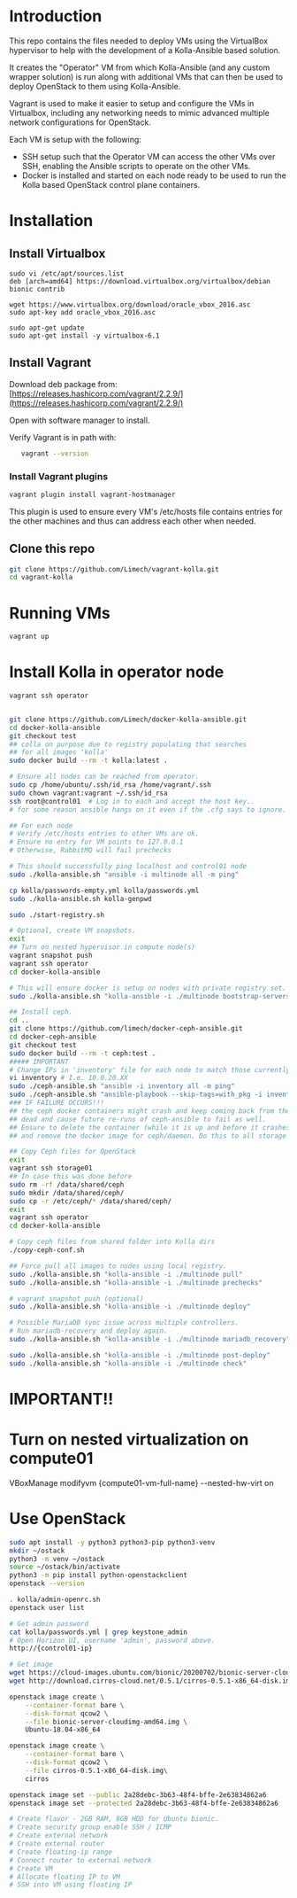 # Introduction

This repo contains the files needed to deploy VMs using the VirtualBox hypervisor to help with the development of a Kolla-Ansible based solution.

It creates the "Operator" VM from which Kolla-Ansible (and any custom wrapper solution) is run along with additional VMs that can then be used to deploy OpenStack to them using Kolla-Ansible.

Vagrant is used to make it easier to setup and configure the VMs in Virtualbox, including any networking needs to mimic advanced multiple network configurations for OpenStack.

Each VM is setup with the following:

* SSH setup such that the Operator VM can access the other VMs over SSH, enabling the Ansible scripts to operate on the other VMs.
* Docker is installed and started on each node ready to be used to run the Kolla based OpenStack control plane containers.

# Installation

## Install Virtualbox

```
sudo vi /etc/apt/sources.list
deb [arch=amd64] https://download.virtualbox.org/virtualbox/debian bionic contrib

wget https://www.virtualbox.org/download/oracle_vbox_2016.asc
sudo apt-key add oracle_vbox_2016.asc

sudo apt-get update
sudo apt-get install -y virtualbox-6.1
```
## Install Vagrant

Download deb package from: [https://releases.hashicorp.com/vagrant/2.2.9/](https://releases.hashicorp.com/vagrant/2.2.9/)

Open with software manager to install.

Verify Vagrant is in path with:
```bash
   vagrant --version
```

### Install Vagrant plugins

```bash
vagrant plugin install vagrant-hostmanager
```
This plugin is used to ensure every VM's /etc/hosts file contains entries for the other machines and thus can address each other when needed.

## Clone this repo

```bash
git clone https://github.com/Limech/vagrant-kolla.git
cd vagrant-kolla
```

# Running VMs

```bash
vagrant up
```

# Install Kolla in operator node

```bash
vagrant ssh operator


git clone https://github.com/Limech/docker-kolla-ansible.git
cd docker-kolla-ansible
git checkout test
## colla on purpose due to registry populating that searches
## for all images 'kolla'
sudo docker build --rm -t kolla:latest .

# Ensure all nodes can be reached from operator.
sudo cp /home/ubuntu/.ssh/id_rsa /home/vagrant/.ssh
sudo chown vagrant:vagrant ~/.ssh/id_rsa
ssh root@control01  # Log in to each and accept the host key..
# for some reason ansible hangs on it even if the .cfg says to ignore.

## For each node
# Verify /etc/hosts entries to other VMs are ok.
# Ensure no entry for VM points to 127.0.0.1
# Otherwise, RabbitMQ will fail prechecks

# This should successfully ping localhost and control01 node
sudo ./kolla-ansible.sh "ansible -i multinode all -m ping"

cp kolla/passwords-empty.yml kolla/passwords.yml
sudo ./kolla-ansible.sh kolla-genpwd

sudo ./start-registry.sh

# Optional, create VM snapshots.
exit
## Turn on nested hypervisor in compute node(s)
vagrant snapshot push
vagrant ssh operator
cd docker-kolla-ansible

# This will ensure docker is setup on nodes with private registry set.
sudo ./kolla-ansible.sh "kolla-ansible -i ./multinode bootstrap-servers"

## Install ceph.
cd ..
git clone https://github.com/limech/docker-ceph-ansible.git
cd docker-ceph-ansible
git checkout test
sudo docker build --rm -t ceph:test .
##### IMPORTANT
# Change IPs in 'inventory' file for each node to match those currently set.
vi inventory # I.e. 10.0.20.XX
sudo ./ceph-ansible.sh "ansible -i inventory all -m ping"
sudo ./ceph-ansible.sh "ansible-playbook --skip-tags=with_pkg -i inventory site-container.yml" 
### IF FAILURE OCCURS!!!
## the ceph docker containers might crash and keep coming back from the 
## dead and cause future re-runs of ceph-ansible to fail as well.
## Ensure to delete the container (while it is up and before it crashes)
## and remove the docker image for ceph/daemon. Do this to all storage nodes.

## Copy Ceph files for OpenStack
exit
vagrant ssh storage01
## In case this was done before
sudo rm -rf /data/shared/ceph 
sudo mkdir /data/shared/ceph/
sudo cp -r /etc/ceph/* /data/shared/ceph/
exit
vagrant ssh operator
cd docker-kolla-ansible

# Copy ceph files from shared folder into Kolla dirs
./copy-ceph-conf.sh

## Force pull all images to nodes using local registry.
sudo ./kolla-ansible.sh "kolla-ansible -i ./multinode pull"
sudo ./kolla-ansible.sh "kolla-ansible -i ./multinode prechecks"

# vagrant snapshot push (optional)
sudo ./kolla-ansible.sh "kolla-ansible -i ./multinode deploy"

# Possible MariaDB sync issue across multiple controllers.
# Run mariadb-recovery and deploy again.
sudo ./kolla-ansible.sh "kolla-ansible -i ./multinode mariadb_recovery"

sudo ./kolla-ansible.sh "kolla-ansible -i ./multinode post-deploy"
sudo ./kolla-ansible.sh "kolla-ansible -i ./multinode check"
```

######
# IMPORTANT!!
# Turn on nested virtualization on compute01
VBoxManage modifyvm {compute01-vm-full-name} --nested-hw-virt on

# Use OpenStack
```bash
sudo apt install -y python3 python3-pip python3-venv
mkdir ~/ostack
python3 -m venv ~/ostack
source ~/ostack/bin/activate
python3 -m pip install python-openstackclient
openstack --version

. kolla/admin-openrc.sh
openstack user list

# Get admin password
cat kolla/passwords.yml | grep keystone_admin
# Open Horizon UI, username 'admin', password above.
http://{control01-ip}

# Get image
wget https://cloud-images.ubuntu.com/bionic/20200702/bionic-server-cloudimg-amd64.img
wget http://download.cirros-cloud.net/0.5.1/cirros-0.5.1-x86_64-disk.img

openstack image create \
    --container-format bare \
    --disk-format qcow2 \
    --file bionic-server-cloudimg-amd64.img \
    Ubuntu-18.04-x86_64

openstack image create \
    --container-format bare \
    --disk-format qcow2 \
    --file cirros-0.5.1-x86_64-disk.img\
    cirros

openstack image set --public 2a28debc-3b63-48f4-bffe-2e63834862a6
openstack image set --protected 2a28debc-3b63-48f4-bffe-2e63834862a6

# Create flavor - 2GB RAM, 8GB HDD for Ubuntu bionic.
# Create security group enable SSH / ICMP
# Create external network
# Create external router
# Create floating-ip range
# Connect router to external network
# Create VM
# Allocate floating IP to VM
# SSH into VM using floating IP
```
